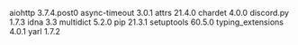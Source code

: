 aiohttp           3.7.4.post0
async-timeout     3.0.1
attrs             21.4.0
chardet           4.0.0
discord.py        1.7.3
idna              3.3
multidict         5.2.0
pip               21.3.1
setuptools        60.5.0
typing_extensions 4.0.1
yarl              1.7.2
